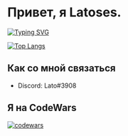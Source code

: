 #  Привет, я Latoses.

[![Typing SVG](https://readme-typing-svg.herokuapp.com?color=%2336BCF7&lines=I+am+Cpp+and+Java+coder)](https://git.io/typing-svg)



[![Top Langs](https://github-readme-stats.vercel.app/api/top-langs/?username=latose&layout=compact)](https://github.com/latose/github-readme-stats)

## Как со мной связаться
- Discord: Lato#3908

## Я на CodeWars 
 [![codewars](https://www.codewars.com/users/DOBRATA/badges/large)](https://www.codewars.com/users/DOBRATA)   
 


